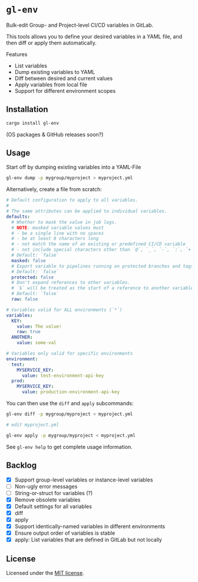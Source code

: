 # `gl-env`

Bulk-edit Group- and Project-level CI/CD variables in GitLab.

This tools allows you to define your desired variables in a YAML file, and then diff or apply them automatically.

Features

- List variables
- Dump existing variables to YAML
- Diff between desired and current values
- Apply variables from local file
- Support for different environment scopes

## Installation

```sh
cargo install gl-env
```

(OS packages & GitHub releases soon?)

## Usage

Start off by dumping existing variables into a YAML-File

```sh
gl-env dump -p mygroup/myproject > myproject.yml
```

Alternatively, create a file from scratch:

```yaml
# Default configuration to apply to all variables.
#
# The same attributes can be applied to individual variables.
defaults:
  # Whether to mask the value in job logs.
  # NOTE: masked variable values must
  # - be a single line with no spaces
  # - be at least 8 characters long
  # - not match the name of an existing or predefined CI/CD variable
  # - not include special characters other than `@`, `_`, `-`, `:`, `+`
  # Default: `false`
  masked: false
  # Export variable to pipelines running on protected branches and tags only.
  # Default: `false`
  protected: false
  # Don't expand references to other variables.
  # `$` will be treated as the start of a reference to another variable.
  # Default: `false`
  raw: false

# Variables valid for ALL environments (`*`)
variables:
  KEY:
    value: The value!
    raw: true
  ANOTHER:
    value: some-val

# Variables only valid for specific environments
environment:
  test:
    MYSERVICE_KEY:
      value: test-environment-api-key
  prod:
    MYSERVICE_KEY:
      value: production-environment-api-key
```

You can then use the `diff` and `apply` subcommands:

```sh
gl-env diff -p mygroup/myproject < myproject.yml

# edit myproject.yml

gl-env apply -p mygroup/myproject < myproject.yml
```

See `gl-env help` to get complete usage information.

## Backlog

- [x] Support group-level variables or instance-level variables
- [ ] Non-ugly error messages
- [ ] String-or-struct for variables (?)
- [x] Remove obsolete variables
- [x] Default settings for all variables
- [x] diff
- [x] apply
- [x] Support identically-named variables in different environments
- [x] Ensure output order of variables is stable
- [x] apply: List variables that are defined in GitLab but not locally

## License

Licensed under the [MIT license](LICENSE).
